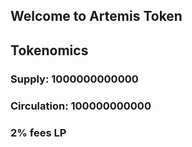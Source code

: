## Welcome to Artemis Token

## Tokenomics
### Supply: 1000000000000
### Circulation: 100000000000
### 2% fees LP
